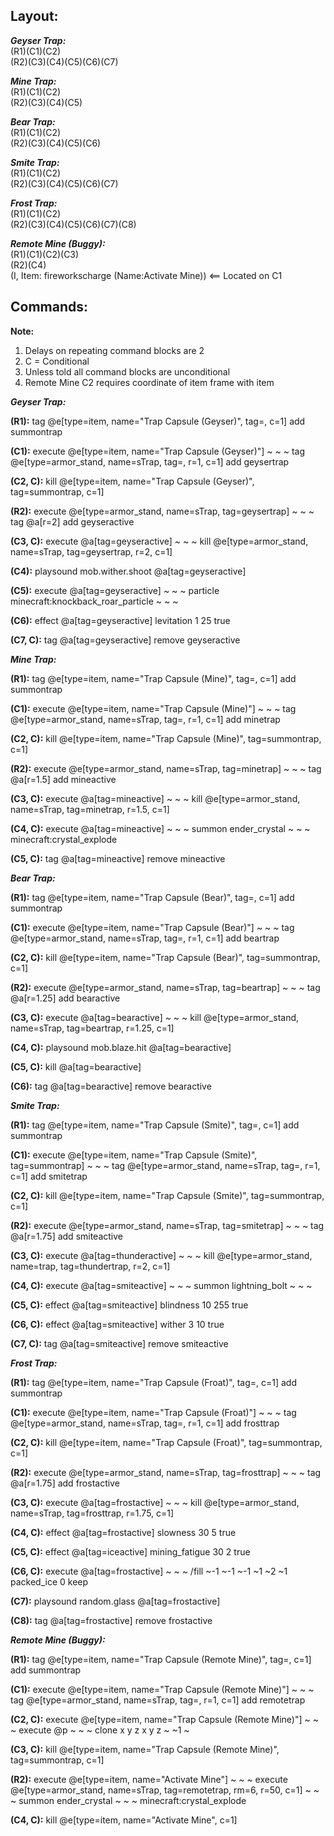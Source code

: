 ## Layout:

**_Geyser Trap:_**\
(R1)(C1)(C2)\
(R2)(C3)(C4)(C5)(C6)(C7)

**_Mine Trap:_**\
(R1)(C1)(C2)\
(R2)(C3)(C4)(C5)

**_Bear Trap:_**\
(R1)(C1)(C2)\
(R2)(C3)(C4)(C5)(C6)

**_Smite Trap:_**\
(R1)(C1)(C2)\
(R2)(C3)(C4)(C5)(C6)(C7)

**_Frost Trap:_**\
(R1)(C1)(C2)\
(R2)(C3)(C4)(C5)(C6)(C7)(C8)

**_Remote Mine (Buggy):_**\
(R1)(C1)(C2)(C3)\
(R2)(C4)\
(I, Item: fireworkscharge (Name:Activate Mine)) <== Located on C1

## Commands:

**Note:**
1. Delays on repeating command blocks are 2
2. C = Conditional
3. Unless told all command blocks are unconditional
4. Remote Mine C2 requires coordinate of item frame with item

**_Geyser Trap:_**

**(R1):** tag @e[type=item, name="Trap Capsule (Geyser)", tag=, c=1] add summontrap

**(C1):** execute @e[type=item, name="Trap Capsule (Geyser)"] ~ ~ ~ tag @e[type=armor_stand, name=sTrap, tag=, r=1, c=1] add geysertrap

**(C2, C):** kill @e[type=item, name="Trap Capsule (Geyser)", tag=summontrap, c=1]

**(R2):** execute @e[type=armor_stand, name=sTrap, tag=geysertrap] ~ ~ ~ tag @a[r=2] add geyseractive

**(C3, C):** execute @a[tag=geyseractive] ~ ~ ~ kill @e[type=armor_stand, name=sTrap, tag=geysertrap, r=2, c=1]

**(C4):** playsound mob.wither.shoot @a[tag=geyseractive]

**(C5):** execute @a[tag=geyseractive] ~ ~ ~ particle minecraft:knockback_roar_particle ~ ~ ~

**(C6):** effect @a[tag=geyseractive] levitation 1 25 true

**(C7, C):** tag @a[tag=geyseractive] remove geyseractive

**_Mine Trap:_**

**(R1):** tag @e[type=item, name="Trap Capsule (Mine)", tag=, c=1] add summontrap

**(C1):** execute @e[type=item, name="Trap Capsule (Mine)"] ~ ~ ~ tag @e[type=armor_stand, name=sTrap, tag=, r=1, c=1] add minetrap

**(C2, C):** kill @e[type=item, name="Trap Capsule (Mine)", tag=summontrap, c=1]

**(R2):** execute @e[type=armor_stand, name=sTrap, tag=minetrap] ~ ~ ~ tag @a[r=1.5] add mineactive

**(C3, C):** execute @a[tag=mineactive] ~ ~ ~ kill @e[type=armor_stand, name=sTrap, tag=minetrap, r=1.5, c=1]

**(C4, C):** execute @a[tag=mineactive] ~ ~ ~ summon ender_crystal ~ ~ ~ minecraft:crystal_explode

**(C5, C):** tag @a[tag=mineactive] remove mineactive

**_Bear Trap:_**

**(R1):** tag @e[type=item, name="Trap Capsule (Bear)", tag=, c=1] add summontrap

**(C1):** execute @e[type=item, name="Trap Capsule (Bear)"] ~ ~ ~ tag @e[type=armor_stand, name=sTrap, tag=, r=1, c=1] add beartrap

**(C2, C):** kill @e[type=item, name="Trap Capsule (Bear)", tag=summontrap, c=1]

**(R2):** execute @e[type=armor_stand, name=sTrap, tag=beartrap] ~ ~ ~ tag @a[r=1.25] add bearactive

**(C3, C):** execute @a[tag=bearactive] ~ ~ ~ kill @e[type=armor_stand, name=sTrap, tag=beartrap, r=1.25, c=1]

**(C4, C):** playsound mob.blaze.hit @a[tag=bearactive]

**(C5, C):** kill @a[tag=bearactive]

**(C6):** tag @a[tag=bearactive] remove bearactive

**_Smite Trap:_**

**(R1):** tag @e[type=item, name="Trap Capsule (Smite)", tag=, c=1] add summontrap

**(C1):** execute @e[type=item, name="Trap Capsule (Smite)", tag=summontrap] ~ ~ ~ tag @e[type=armor_stand, name=sTrap, tag=, r=1, c=1] add smitetrap

**(C2, C):** kill @e[type=item, name="Trap Capsule (Smite)", tag=summontrap, c=1]

**(R2):** execute @e[type=armor_stand, name=sTrap, tag=smitetrap] ~ ~ ~ tag @a[r=1.75] add smiteactive

**(C3, C):** execute @a[tag=thunderactive] ~ ~ ~ kill @e[type=armor_stand, name=trap, tag=thundertrap, r=2, c=1]

**(C4, C):** execute @a[tag=smiteactive] ~ ~ ~ summon lightning_bolt ~ ~ ~

**(C5, C):** effect @a[tag=smiteactive] blindness 10 255 true

**(C6, C):** effect @a[tag=smiteactive] wither 3 10 true

**(C7, C):** tag @a[tag=smiteactive] remove smiteactive

**_Frost Trap:_**

**(R1):** tag @e[type=item, name="Trap Capsule (Froat)", tag=, c=1] add summontrap

**(C1):** execute @e[type=item, name="Trap Capsule (Froat)"] ~ ~ ~ tag @e[type=armor_stand, name=sTrap, tag=, r=1, c=1] add frosttrap

**(C2, C):** kill @e[type=item, name="Trap Capsule (Froat)", tag=summontrap, c=1]

**(R2):** execute @e[type=armor_stand, name=sTrap, tag=frosttrap] ~ ~ ~ tag @a[r=1.75] add frostactive

**(C3, C):** execute @a[tag=frostactive] ~ ~ ~ kill @e[type=armor_stand, name=sTrap, tag=frosttrap, r=1.75, c=1]

**(C4, C):** effect @a[tag=frostactive] slowness 30 5 true

**(C5, C):** effect @a[tag=iceactive] mining_fatigue 30 2 true

**(C6, C):** execute @a[tag=frostactive] ~ ~ ~ /fill ~-1 ~-1 ~-1 ~1 ~2 ~1 packed_ice 0 keep

**(C7):** playsound random.glass @a[tag=frostactive]

**(C8):** tag @a[tag=frostactive] remove frostactive

**_Remote Mine (Buggy):_**

**(R1):** tag @e[type=item, name="Trap Capsule (Remote Mine)", tag=, c=1] add summontrap

**(C1):** execute @e[type=item, name="Trap Capsule (Remote Mine)"] ~ ~ ~ tag @e[type=armor_stand, name=sTrap, tag=, r=1, c=1] add remotetrap

**(C2, C):** execute @e[type=item, name="Trap Capsule (Remote Mine)"] ~ ~ ~ execute @p ~ ~ ~ clone x y z x y z ~ ~1 ~

**(C3, C):** kill @e[type=item, name="Trap Capsule (Remote Mine)", tag=summontrap, c=1]

**(R2):** execute @e[type=item, name="Activate Mine"] ~ ~ ~ execute @e[type=armor_stand, name=sTrap, tag=remotetrap, rm=6, r=50, c=1] ~ ~ ~ summon ender_crystal ~ ~ ~ minecraft:crystal_explode

**(C4, C):** kill @e[type=item, name="Activate Mine", c=1]

